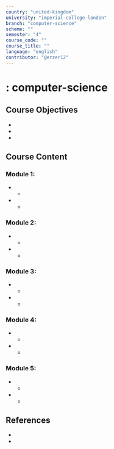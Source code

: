 ```yaml
---
country: "united-kingdom"
university: "imperial-college-london"
branch: "computer-science"
scheme: ""
semester: "4"
course_code: ""
course_title: ""
language: "english"
contributor: "@erzer12"
---
```

# : computer-science

## Course Objectives
* 
* 
* 

## Course Content
### Module 1: 
* 
  - 
* 
  - 

### Module 2: 
* 
  - 
* 
  - 

### Module 3: 
* 
  - 
* 
  - 

### Module 4: 
* 
  - 
* 
  - 

### Module 5: 
* 
  - 
* 
  - 

## References
* 
* 
